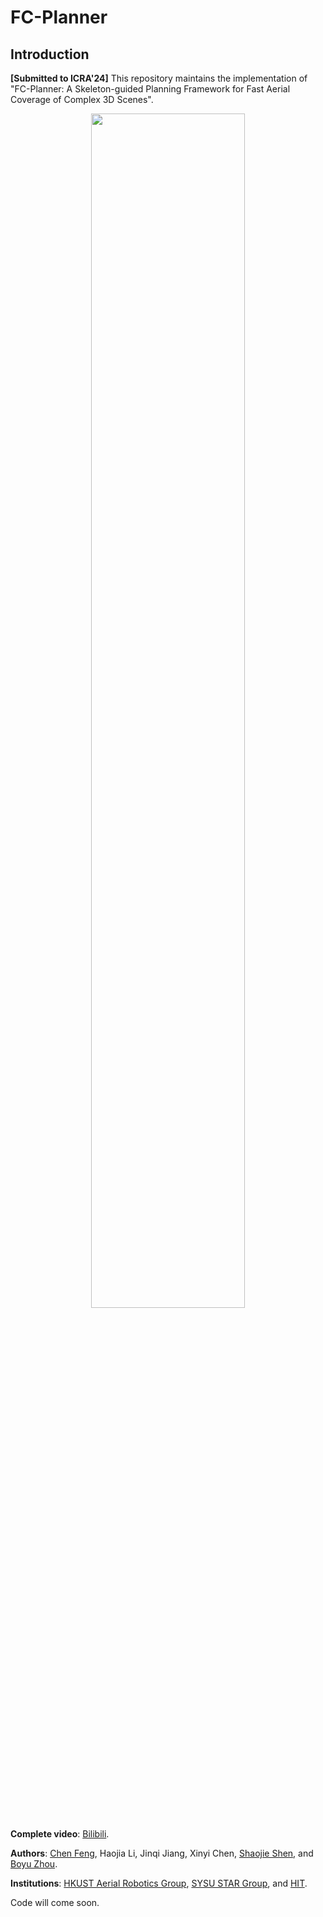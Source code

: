 # FC-Planner

## Introduction

**[Submitted to ICRA'24]** This repository maintains the implementation of "FC-Planner: A Skeleton-guided Planning Framework for Fast Aerial Coverage of Complex 3D Scenes".

<div align=center><img src="img/top_2024.png" height=70% width=70% ></div>

**Complete video**: [Bilibili](https://www.bilibili.com/video/BV1ks4y197P6/?spm_id_from=autoNext&vd_source=0af61c122e5e37c944053b57e313025a).

**Authors**: [Chen Feng](https://chen-albert-feng.github.io/AlbertFeng.github.io/), Haojia Li, Jinqi Jiang, Xinyi Chen, [Shaojie Shen](https://uav.hkust.edu.hk/group/), and [Boyu Zhou](http://sysu-star.com/).

**Institutions**: [HKUST Aerial Robotics Group](https://uav.hkust.edu.hk/), [SYSU STAR Group](http://sysu-star.com/), and [HIT](http://www.hit.edu.cn/).

Code will come soon.